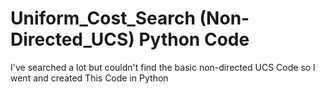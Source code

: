 # Uniform_Cost_Search (Non-Directed_UCS) Python Code
 I've searched a lot but couldn't find the basic non-directed UCS Code so I went and created This Code in Python
